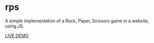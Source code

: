# rps

A simple implementation of a Rock, Paper, Scissors game in a website, using JS.

[LIVE DEMO](https://rmxl.github.io/rps/)
